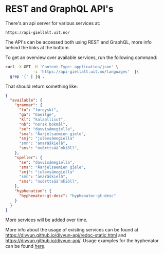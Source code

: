 # REST and GraphQL API's

There's an api server for various services at:

```
https://api-giellalt.uit.no/
```

The API's can be accessed both using REST and GraphQL, more info behind the links at the bottom.

To get an overview over available services, run the following command:

```sh
curl -X GET -H 'Content-Type: application/json' \
            -i 'https://api-giellalt.uit.no/languages'  |\
  grep '{' | jq .
```

That should return something like:

```json
{
  "available": {
    "grammar": {
      "fo": "føroyskt",
      "ga": "Gaeilge",
      "kl": "kalaallisut",
      "nb": "norsk bokmål",
      "se": "davvisámegiella",
      "sma": "Åarjelsaemien gïele",
      "smj": "julevsámegiella"
      "smn": "anarâškielâ",
      "sms": "nuõrttsääʹmǩiõll",
    },
    "speller": {
      "se": "davvisámegiella",
      "sma": "Åarjelsaemien gïele",
      "smj": "julevsámegiella"
      "smn": "anarâškielâ",
      "sms": "nuõrttsääʹmǩiõll",
    },
    "hyphenation": {
      "hyphenator-gt-desc": "hyphenator-gt-desc"
    }
  }
}
```

More services will be added over time.

More info about the usage of existing services can be found at
<https://divvun.github.io/divvun-api/redoc-static.html> and
<https://divvun.github.io/divvun-api/>.
Usage examples for the hyphenator can be found [here](/proof/hyph/API-hyphenation.html).

